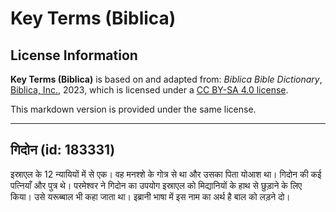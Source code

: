 # Key Terms (Biblica)

## License Information

**Key Terms (Biblica)** is based on and adapted from: _Biblica Bible Dictionary_, [Biblica, Inc.](https://www.biblica.com/), 2023, which is licensed under a [CC BY-SA 4.0 license](https://creativecommons.org/licenses/by-sa/4.0/legalcode.en).

This markdown version is provided under the same license.



--------------------------------

## गिदोन (id: 183331)

इस्राएल के 12 न्यायियों में से एक। वह मनश्शे के गोत्र से था और उसका पिता योआश था। गिदोन की कई पत्नियाँ और पुत्र थे। परमेश्वर ने गिदोन का उपयोग इस्राएल को मिद्यानियों के हाथ से छुड़ाने के लिए किया। उसे यरूब्बाल भी कहा जाता था। इब्रानी भाषा में इस नाम का अर्थ है बाल को लड़ने दो।


